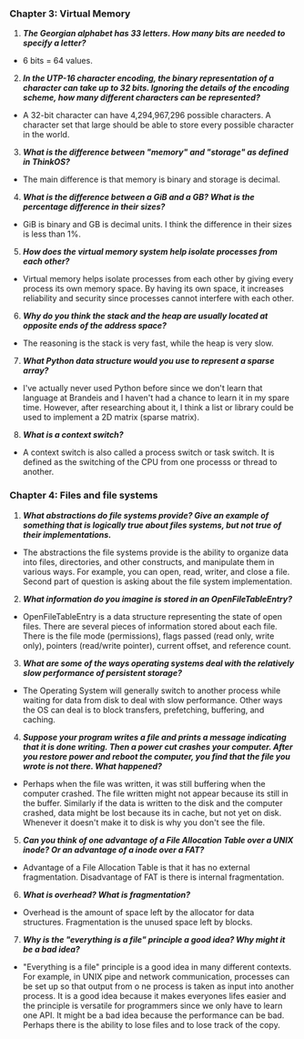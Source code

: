 ### Chapter 3: Virtual Memory


1. _**The Georgian alphabet has 33 letters. How many bits are needed to specify a letter?**_
  * 6 bits = 64 values. 

2. _**In the UTP-16 character encoding, the binary representation of a character can take up to 32 bits. Ignoring the details of the encoding scheme, how many different characters can be represented?**_
  * A 32-bit character can have 4,294,967,296 possible characters. A character set that large should be able to store every possible character in the world.

3. _**What is the difference between "memory" and "storage" as defined in ThinkOS?**_
  * The main difference is that memory is binary and storage is decimal.

4. _**What is the difference between a GiB and a GB? What is the percentage difference in their sizes?**_
  * GiB is binary and GB is decimal units. I think the difference in their sizes is less than 1%.
  
5. _**How does the virtual memory system help isolate processes from each other?**_
  * Virtual memory helps isolate processes from each other by giving every process its own memory space. By having its own space, it increases reliability and security since processes cannot interfere with each other.  

6. _**Why do you think the stack and the heap are usually located at opposite ends of the address space?**_
  * The reasoning is the stack is very fast, while the heap is very slow. 
  
7. _**What Python data structure would you use to represent a sparse array?**_
  * I've actually never used Python before since we don't learn that language at Brandeis and I haven't had a chance to learn it in my spare time. However, after researching about it, I think a list or library could be used to implement a 2D matrix (sparse matrix).
 
8. _**What is a context switch?**_
  * A context switch is also called a process switch or task switch. It is defined as the switching of the CPU from one processs or thread to another. 
  






### Chapter 4: Files and file systems


1. _**What abstractions do file systems provide? Give an example of something that is logically true about files systems, but not true of their implementations.**_
  * The abstractions the file systems provide is the ability to organize data into files, directories, and other constructs, and manipulate them in various ways. For example, you can open, read, writer, and close a file. Second part of question is asking about the file system implementation.
 
2. _**What information do you imagine is stored in an OpenFileTableEntry?**_
  * OpenFileTableEntry is a data structure representing the state of open files. There are several pieces of information stored about each file. There is the file mode (permissions), flags passed (read only, write only), pointers (read/write pointer), current offset, and reference count. 
 
3. _**What are some of the ways operating systems deal with the relatively slow performance of persistent storage?**_
  * The Operating System will generally switch to another process while waiting for data from disk to deal with slow performance. Other ways the OS can deal is to block transfers, prefetching, buffering, and caching.
  
4. _**Suppose your program writes a file and prints a message indicating that it is done writing. Then a power cut crashes your computer. After you restore power and reboot the computer, you find that the file you wrote is not there. What happened?**_
  * Perhaps when the file was written, it was still buffering when the computer crashed. The file written might not appear because its still in the buffer. Similarly if the data is written to the disk and the computer crashed, data might be lost because its in cache, but not yet on disk. Whenever it doesn't make it to disk is why you don't see the file.
  
5. _**Can you think of one advantage of a File Allocation Table over a UNIX inode? Or an advantage of a inode over a FAT?**_
  * Advantage of a File Allocation Table is that it has no external fragmentation. Disadvantage of FAT is there is internal fragmentation.
  
6. _**What is overhead? What is fragmentation?**_
  * Overhead is the amount of space left by the allocator for data structures. Fragmentation is the unused space left by blocks. 
  
7. _**Why is the "everything is a file" principle a good idea? Why might it be a bad idea?**_
  * "Everything is a file" principle is a good idea in many different contexts. For example, in UNIX pipe and network communication, processes can be set up so that output from o ne process is taken as input into another process. It is a good idea because it makes everyones lifes easier and the principle is versatile for programmers since we only have to learn one API. It might be a bad idea because the performance can be bad. Perhaps there is the ability to lose files and to lose track of the copy.  

  
